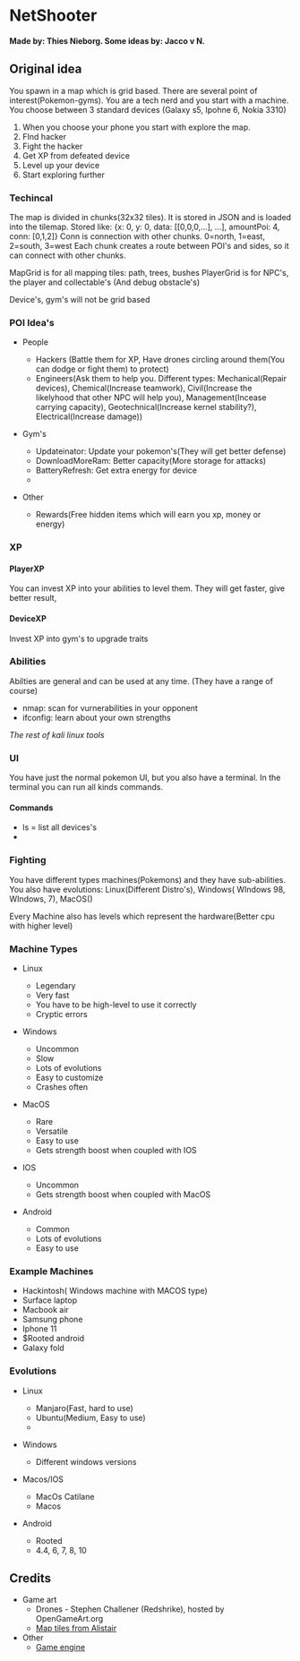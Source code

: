 # NetShooter
#### Made by: Thies Nieborg. Some ideas by: Jacco v N.

## Original idea
You spawn in a map which is grid based. There are several point of interest(Pokemon-gyms).
You are a tech nerd and you start with a machine. You choose between 3 standard devices (Galaxy s5, Ipohne 6, Nokia 3310)
1. When you choose your phone you start with explore the map.
2. FInd hacker
3. Fight the hacker
4. Get XP from defeated device
5. Level up your device
6. Start exploring further

### Techincal
The map is divided in chunks(32x32 tiles). It is stored in JSON and is loaded into the tilemap.
Stored like: {x: 0, y: 0, data: [[0,0,0,...], ...], amountPoi: 4, conn: [0,1,2]}
Conn is connection with other chunks. 0=north, 1=east, 2=south, 3=west
Each chunk creates a route between POI's and sides, so it can connect with other chunks.

MapGrid is for all mapping tiles: path, trees, bushes
PlayerGrid is for NPC's, the player and collectable's (And debug obstacle's)

Device's, gym's  will not be grid based


### POI Idea's
* People
  * Hackers (Battle them for XP, Have drones circling around them(You can dodge or fight them) to protect)
  * Engineers(Ask them to help you. Different types: Mechanical(Repair devices), Chemical(Increase teamwork), Civil(Increase the likelyhood that other NPC will help you), Management(Incease carrying capacity), Geotechnical(Increase kernel stability?), Electrical(Increase damage))
  
* Gym's
  * Updateinator: Update your pokemon's(They will get better defense)
  * DownloadMoreRam: Better capacity(More storage for attacks)
  * BatteryRefresh: Get extra energy for device
  * 

* Other
  * Rewards(Free hidden items which will earn you xp, money or energy)


### XP
#### PlayerXP
You can invest XP into your abilities to level them. They will get faster, give better result, 

#### DeviceXP
Invest XP into gym's to upgrade traits

### Abilities
Abilties are general and can be used at any time. (They have a range of course)
* nmap: scan for vurnerabilities in your opponent
* ifconfig: learn about your own strengths

*The rest of kali linux tools*

### UI
You have just the normal pokemon UI, but you also have a terminal.
In the terminal you can run all kinds commands.
#### Commands
* ls = list all devices's
* 

### Fighting
You have different types machines(Pokemons) and they have sub-abilities.
You also have evolutions: Linux(Different Distro's), Windows( WIndows 98, WIndows, 7), MacOS()

Every Machine also has levels which represent the hardware(Better cpu with higher level)

### Machine Types
* Linux
    * Legendary
    * Very fast
    * You have to be high-level to use it correctly
    * Cryptic errors

* Windows
    * Uncommon
    * Slow
    * Lots of evolutions
    * Easy to customize
    * Crashes often

* MacOS
    * Rare
    * Versatile
    * Easy to use
    * Gets strength boost when coupled with IOS
   
 * IOS
    * Uncommon
    * Gets strength boost when coupled with MacOS
    
* Android
    * Common
    * Lots of evolutions
    * Easy to use
    
### Example Machines
* Hackintosh( Windows machine with MACOS type)
* Surface laptop
* Macbook air
* Samsung phone
* Iphone 11
* $Rooted android
* Galaxy fold


### Evolutions
* Linux
    * Manjaro(Fast, hard to use)
    * Ubuntu(Medium, Easy to use)
    * 

* Windows
    * Different windows versions
    
* Macos/IOS
    * MacOs Catilane
    * Macos
    
* Android
    * Rooted
    * 4.4, 6, 7, 8, 10
    

## Credits
* Game art
    * Drones - Stephen Challener (Redshrike), hosted by OpenGameArt.org
    * [Map tiles from Alistair](https://fanart.pokefans.net/tutorials/mapping/tilesets)
* Other
    * [Game engine](http://godotengine.org/)

